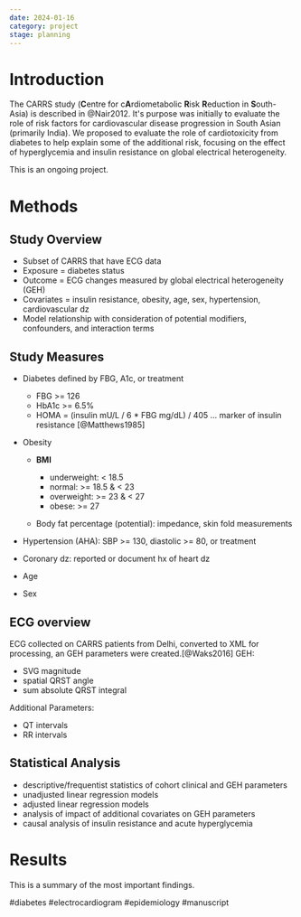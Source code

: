 ```yaml
---
date: 2024-01-16
category: project
stage: planning
---
```


# Introduction

The CARRS study (**C**entre for c**A**rdiometabolic **R**isk **R**eduction in **S**outh-Asia) is described in @Nair2012. 
It's purpose was initially to evaluate the role of risk factors for cardiovascular disease progression in South Asian (primarily India). 
We proposed to evaluate the role of cardiotoxicity from diabetes to help explain some of the additional risk, focusing on the effect of hyperglycemia and insulin resistance on global electrical heterogeneity.

This is an ongoing project.

# Methods

## Study Overview

-   Subset of CARRS that have ECG data
-   Exposure = diabetes status
-   Outcome = ECG changes measured by global electrical heterogeneity (GEH)
-   Covariates = insulin resistance, obesity, age, sex, hypertension, cardiovascular dz
-   Model relationship with consideration of potential modifiers, confounders, and interaction terms

## Study Measures

-   Diabetes defined by FBG, A1c, or treatment

    -   FBG \>= 126
    -   HbA1c \>= 6.5%
    -   HOMA = (insulin mU/L / 6 \* FBG mg/dL) / 405 ... marker of insulin resistance [@Matthews1985]

-   Obesity

    -   **BMI**

        -   underweight: \< 18.5
        -   normal: \>= 18.5 & \< 23
        -   overweight: \>= 23 & \< 27
        -   obese: \>= 27

    -   Body fat percentage (potential): impedance, skin fold measurements

-   Hypertension (AHA): SBP \>= 130, diastolic \>= 80, or treatment

-   Coronary dz: reported or document hx of heart dz

-   Age

-   Sex

## ECG overview

ECG collected on CARRS patients from Delhi, converted to XML for processing, an GEH parameters were created.[@Waks2016] GEH:

-   SVG magnitude
-   spatial QRST angle
-   sum absolute QRST integral 

Additional Parameters:

-   QT intervals
-   RR intervals

## Statistical Analysis

- descriptive/frequentist statistics of cohort clinical and GEH parameters
-  unadjusted linear regression models
-  adjusted linear regression models
-  analysis of impact of additional covariates on GEH parameters
-  causal analysis of insulin resistance and acute hyperglycemia

# Results

This is a summary of the most important findings.



#diabetes
#electrocardiogram 
#epidemiology 
#manuscript 